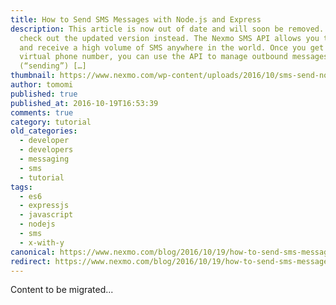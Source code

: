 ```yaml
---
title: How to Send SMS Messages with Node.js and Express
description: This article is now out of date and will soon be removed. Please
  check out the updated version instead. The Nexmo SMS API allows you to send
  and receive a high volume of SMS anywhere in the world. Once you get your
  virtual phone number, you can use the API to manage outbound messages
  (“sending”) […]
thumbnail: https://www.nexmo.com/wp-content/uploads/2016/10/sms-send-node.png
author: tomomi
published: true
published_at: 2016-10-19T16:53:39
comments: true
category: tutorial
old_categories:
  - developer
  - developers
  - messaging
  - sms
  - tutorial
tags:
  - es6
  - expressjs
  - javascript
  - nodejs
  - sms
  - x-with-y
canonical: https://www.nexmo.com/blog/2016/10/19/how-to-send-sms-messages-with-node-js-and-express-dr
redirect: https://www.nexmo.com/blog/2016/10/19/how-to-send-sms-messages-with-node-js-and-express-dr
---
```

Content to be migrated...